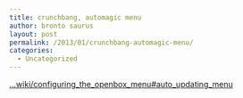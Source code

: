 ```yaml
---
title: crunchbang, automagic menu
author: bronto saurus
layout: post
permalink: /2013/01/crunchbang-automagic-menu/
categories:
  - Uncategorized
---
```

[&#8230;wiki/configuring\_the\_openbox\_menu#auto\_updating_menu][1]

 [1]: http://crunchbanglinux.org/wiki/configuring_the_openbox_menu#auto_updating_menu